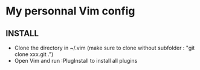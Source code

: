 My personnal Vim config
======

## INSTALL

- Clone the directory in ~/.vim (make sure to clone without subfolder : "git clone xxx.git .")
- Open Vim and run :PlugInstall to install all plugins
